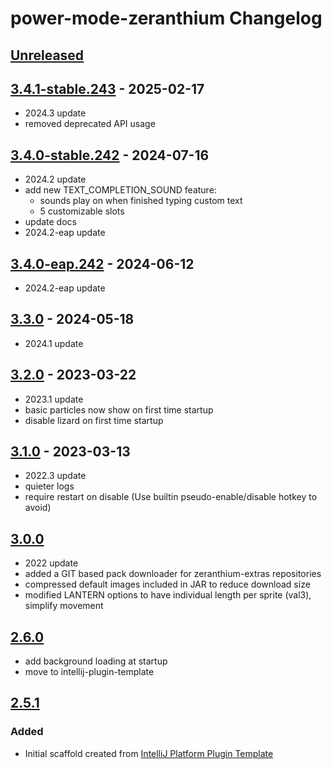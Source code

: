<!-- Keep a Changelog guide -> https://keepachangelog.com -->

# power-mode-zeranthium Changelog

## [Unreleased]

## [3.4.1-stable.243] - 2025-02-17

- 2024.3 update
- removed deprecated API usage

## [3.4.0-stable.242] - 2024-07-16

- 2024.2 update
- add new TEXT_COMPLETION_SOUND feature:
  - sounds play on when finished typing custom text
  - 5 customizable slots
- update docs
- 2024.2-eap update

## [3.4.0-eap.242] - 2024-06-12

- 2024.2-eap update

## [3.3.0] - 2024-05-18

- 2024.1 update

## [3.2.0] - 2023-03-22

- 2023.1 update
- basic particles now show on first time startup
- disable lizard on first time startup

## [3.1.0] - 2023-03-13

- 2022.3 update
- quieter logs
- require restart on disable (Use builtin pseudo-enable/disable hotkey to avoid)

## [3.0.0]

- 2022 update
- added a GIT based pack downloader for zeranthium-extras repositories
- compressed default images included in JAR to reduce download size
- modified LANTERN options to have individual length per sprite (val3), simplify movement

## [2.6.0]

- add background loading at startup
- move to intellij-plugin-template

## [2.5.1]

### Added

- Initial scaffold created from [IntelliJ Platform Plugin Template](https://github.com/JetBrains/intellij-platform-plugin-template)

[Unreleased]: https://github.com/cschar/power-mode-zeranthium/compare/v3.4.1-stable.243...HEAD
[3.4.1-stable.243]: https://github.com/cschar/power-mode-zeranthium/compare/v3.4.0-stable.242...v3.4.1-stable.243
[3.4.0-stable.242]: https://github.com/cschar/power-mode-zeranthium/compare/v3.4.0-eap.242...v3.4.0-stable.242
[3.4.0-eap.242]: https://github.com/cschar/power-mode-zeranthium/compare/v3.3.0...v3.4.0-eap.242
[3.4.0-eap-242]: https://github.com/cschar/power-mode-zeranthium/compare/v3.3.0...v3.4.0-eap-242
[3.3.0]: https://github.com/cschar/power-mode-zeranthium/compare/v3.2.0...v3.3.0
[3.2.0]: https://github.com/cschar/power-mode-zeranthium/compare/v3.1.0...v3.2.0
[3.1.0]: https://github.com/cschar/power-mode-zeranthium/compare/v3.0.0...v3.1.0
[3.0.0]: https://github.com/cschar/power-mode-zeranthium/compare/v2.6.0...v3.0.0
[2.6.0]: https://github.com/cschar/power-mode-zeranthium/compare/v2.5.1...v2.6.0
[2.5.1]: https://github.com/cschar/power-mode-zeranthium/commits/v2.5.1
